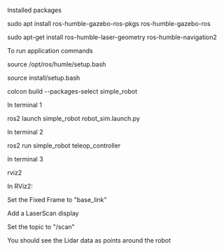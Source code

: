 Installed packages

sudo apt install ros-humble-gazebo-ros-pkgs ros-humble-gazebo-ros

sudo apt-get install ros-humble-laser-geometry ros-humble-navigation2

To run application commands

source /opt/ros/humle/setup.bash

source install/setup.bash

colcon build --packages-select simple_robot

In terminal 1

ros2 launch simple_robot robot_sim.launch.py

In terminal 2 

ros2 run simple_robot teleop_controller

In terminal 3 

rviz2

In RViz2:

Set the Fixed Frame to "base_link"

Add a LaserScan display

Set the topic to "/scan"

You should see the Lidar data as points around the robot